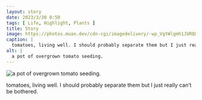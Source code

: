 ```yaml
---
layout: story
date: 2023/3/30 0:50
tags: [ Life, Highlight, Plants ]
title: Story
image: https://photos.muan.dev/cdn-cgi/imagedelivery/-wp_VgtWlgmh1JURQ8t1mg/ee3cd2c6-4024-4ec7-a755-c554cdf52b00/public
caption: |
  tomatoes, living well. I should probably separate them but I just really can’t be bothered.
alt: |
  a pot of overgrown tomato seeding.
---
```


![a pot of overgrown tomato seeding.](https://photos.muan.dev/cdn-cgi/imagedelivery/-wp_VgtWlgmh1JURQ8t1mg/ee3cd2c6-4024-4ec7-a755-c554cdf52b00/public)

tomatoes, living well. I should probably separate them but I just really can’t be bothered.
